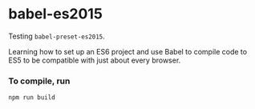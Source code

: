 # babel-es2015
Testing ```babel-preset-es2015```. 

Learning how to set up an ES6 project and use Babel to compile code to ES5 to be compatible with just about every browser.

### To compile, run

```npm run build```
